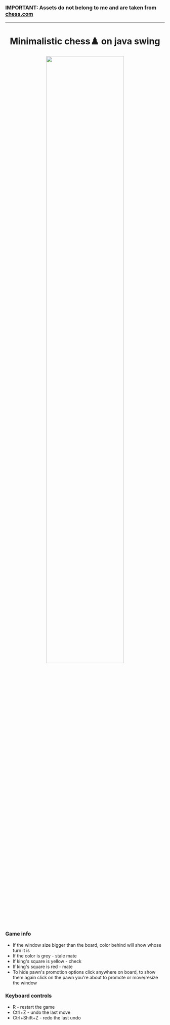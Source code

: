 ### **IMPORTANT: Assets do not belong to me and are taken from [chess.com](https://www.chess.com)**
****
<div align="center">
  <h1 style="text-align: center; width: 100%">Minimalistic chess♟️ on java swing</h1>
  
  <img style="width: 70%" src=https://github.com/user-attachments/assets/85552762-a480-4026-9a15-f90c6c3f131d></img>
</div>

### Game info
* If the window size bigger than the board, color behind will show whose turn it is
* If the color is grey - stale mate
* If king's square is yellow - check
* If king's square is red - mate
* To hide pawn's promotion options click anywhere on board, to show them again click on the pawn you're about to promote or move/resize the window
### Keyboard controls
* R - restart the game
* Ctrl+Z - undo the last move
* Ctrl+Shift+Z - redo the last undo
